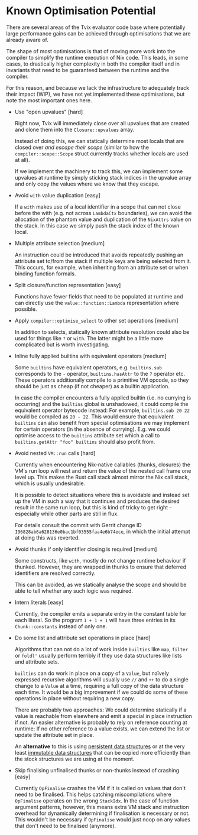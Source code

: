 Known Optimisation Potential
============================

There are several areas of the Tvix evaluator code base where
potentially large performance gains can be achieved through
optimisations that we are already aware of.

The shape of most optimisations is that of moving more work into the
compiler to simplify the runtime execution of Nix code. This leads, in
some cases, to drastically higher complexity in both the compiler
itself and in invariants that need to be guaranteed between the
runtime and the compiler.

For this reason, and because we lack the infrastructure to adequately
track their impact (WIP), we have not yet implemented these
optimisations, but note the most important ones here.

* Use "open upvalues" [hard]

  Right now, Tvix will immediately close over all upvalues that are
  created and clone them into the `Closure::upvalues` array.

  Instead of doing this, we can statically determine most locals that
  are closed over *and escape their scope* (similar to how the
  `compiler::scope::Scope` struct currently tracks whether locals are
  used at all).

  If we implement the machinery to track this, we can implement some
  upvalues at runtime by simply sticking stack indices in the upvalue
  array and only copy the values where we know that they escape.

* Avoid `with` value duplication [easy]

  If a `with` makes use of a local identifier in a scope that can not
  close before the with (e.g. not across `LambdaCtx` boundaries), we
  can avoid the allocation of the phantom value and duplication of the
  `NixAttrs` value on the stack. In this case we simply push the stack
  index of the known local.

* Multiple attribute selection [medium]

  An instruction could be introduced that avoids repeatedly pushing an
  attribute set to/from the stack if multiple keys are being selected
  from it. This occurs, for example, when inheriting from an attribute
  set or when binding function formals.

* Split closure/function representation [easy]

  Functions have fewer fields that need to be populated at runtime and
  can directly use the `value::function::Lambda` representation where
  possible.

* Apply `compiler::optimise_select` to other set operations [medium]

  In addition to selects, statically known attribute resolution could
  also be used for things like `?` or `with`. The latter might be a
  little more complicated but is worth investigating.

* Inline fully applied builtins with equivalent operators [medium]

  Some `builtins` have equivalent operators, e.g. `builtins.sub`
  corresponds to the `-` operator, `builtins.hasAttr` to the `?`
  operator etc. These operators additionally compile to a primitive
  VM opcode, so they should be just as cheap (if not cheaper) as
  a builtin application.

  In case the compiler encounters a fully applied builtin (i.e.
  no currying is occurring) and the `builtins` global is unshadowed,
  it could compile the equivalent operator bytecode instead: For
  example, `builtins.sub 20 22` would be compiled as `20 - 22`.
  This would ensure that equivalent `builtins` can also benefit
  from special optimisations we may implement for certain operators
  (in the absence of currying). E.g. we could optimise access
  to the `builtins` attribute set which a call to
  `builtins.getAttr "foo" builtins` should also profit from.

* Avoid nested `VM::run` calls [hard]

  Currently when encountering Nix-native callables (thunks, closures)
  the VM's run loop will nest and return the value of the nested call
  frame one level up. This makes the Rust call stack almost mirror the
  Nix call stack, which is usually undesirable.

  It is possible to detect situations where this is avoidable and
  instead set up the VM in such a way that it continues and produces
  the desired result in the same run loop, but this is kind of tricky
  to get right - especially while other parts are still in flux.

  For details consult the commit with Gerrit change ID
  `I96828ab6a628136e0bac1bf03555faa4e6b74ece`, in which the initial
  attempt at doing this was reverted.

* Avoid thunks if only identifier closing is required [medium]

  Some constructs, like `with`, mostly do not change runtime behaviour
  if thunked. However, they are wrapped in thunks to ensure that
  deferred identifiers are resolved correctly.

  This can be avoided, as we statically analyse the scope and should
  be able to tell whether any such logic was required.

* Intern literals [easy]

  Currently, the compiler emits a separate entry in the constant
  table for each literal.  So the program `1 + 1 + 1` will have
  three entries in its `Chunk::constants` instead of only one.

* Do some list and attribute set operations in place [hard]

  Algorithms that can not do a lot of work inside `builtins` like `map`,
  `filter` or `foldl'` usually perform terribly if they use data structures like
  lists and attribute sets.

  `builtins` can do work in place on a copy of a `Value`, but naïvely expressed
  recursive algorithms will usually use `//` and `++` to do a single change to a
  `Value` at a time, requiring a full copy of the data structure each time.
  It would be a big improvement if we could do some of these operations in place
  without requiring a new copy.

  There are probably two approaches: We could determine statically if a value is
  reachable from elsewhere and emit a special in place instruction if not. An
  easier alternative is probably to rely on reference counting at runtime: If no
  other reference to a value exists, we can extend the list or update the
  attribute set in place.

  An **alternative** to this is using [persistent data
  structures](https://en.wikipedia.org/wiki/Persistent_data_structure) or at the
  very least [immutable data structures](https://docs.rs/im/latest/im/) that can
  be copied more efficiently than the stock structures we are using at the
  moment.

* Skip finalising unfinalised thunks or non-thunks instead of crashing [easy]

  Currently `OpFinalise` crashes the VM if it is called on values that don't
  need to be finalised. This helps catching miscompilations where `OpFinalise`
  operates on the wrong `StackIdx`. In the case of function argument patterns,
  however, this means extra VM stack and instruction overhead for dynamically
  determining if finalisation is necessary or not. This wouldn't be necessary
  if `OpFinalise` would just noop on any values that don't need to be finalised
  (anymore).
